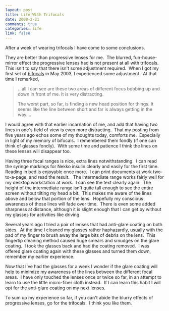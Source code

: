 ```yaml
--- 
layout: post
title: Life With Trifocals
date: 2008-2-21
comments: true
categories: life
link: false
---
```

After a week of wearing trifocals I have come to some conclusions.

They are better than progressive lenses for me.  The blurred, fun-house-mirror effect the progressive lenses had is not present at all with trifocals.  This isn't to say that there isn't some adjustment required.  When I got my first set of <a href="http://zanshin.net/2003/05/13/blind-as-a-bat/" title="Blind As A Bat">bifocals</a> in May 2003, I experienced some adjustment.  At that time I remarked,
<blockquote>...all I can see are these two areas of different focus bobbing up and down in front of me. It is very distracting.

The worst part, so far, is finding a new head position for things. It seems like the line between short and far is always getting in the way....</blockquote>
I would agree with that earlier incarnation of me, and add that having <em>two</em> lines in one's field of view is even more distracting.  That my posting from five years ago echos some of my thoughts today, comforts me.  Especially in light of my memory of bifocals.  I remembered them fondly (if one can think of glasses fondly).  With some time and patience I think the lines on these lenses will disappear too.

Having three focal ranges is nice, extra lines notwithstanding.  I can read the syringe markings for Nekko insulin clearly and easily for the first time.  Reading in bed is enjoyable once more.  I can print documents at work two-to-a-page, and read the result.   The intermediate range works fairly well for my desktop workstation at work.  I can see the text clearly again.  The height of the intermediate range isn't quite tall enough to see the entire screen without tilting my head a bit.  This makes me aware of the lines above and below that portion of the lens.  Hopefully my conscious awareness of those lines will fade over time.  There is even some added sharpness at distance, although it is slight enough that I can get by without my glasses for activities like driving.

Several years ago I tried a pair of lenses that had anti-glare coating on both sides.  At the time I cleaned my glasses rather haphazardly, usually with the pad of my finger to brush away the large bits of debris on the lens.  This fingertip cleaning method caused huge smears and smudges on the glare coating.  I took the glasses back and had the coating removed.  I was offered glare coating again with these glasses and turned them down, remember my earlier experience.

Now that I've had the glasses for a week I wonder if the glare coating will help to minimize my awareness of the lines between the different focal areas.  I have only touched the lenses once or twice so far, in an attempt to learn to use the little micro-fiber cloth instead.  If I can learn this habit I will opt for the anti-glare coating on my next lenses.

To sum up my experience so far, if you can't abide the blurry effects of progressive lenses, go for the trifocals.  I think you like them.
